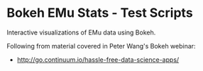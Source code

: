 # Bokeh EMu Stats - Test Scripts #

Interactive visualizations of EMu data using Bokeh.

Following from material covered in Peter Wang's Bokeh webinar:
* http://go.continuum.io/hassle-free-data-science-apps/